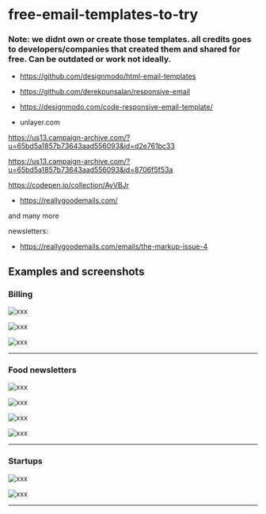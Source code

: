 # free-email-templates-to-try

### Note: we didnt own or create those templates. all credits goes to developers/companies that created them and shared for free. Can be outdated or work not ideally.

- https://github.com/designmodo/html-email-templates

- https://github.com/derekpunsalan/responsive-email

- https://designmodo.com/code-responsive-email-template/

- unlayer.com



https://us13.campaign-archive.com/?u=65bd5a1857b73643aad556093&id=d2e761bc33

https://us13.campaign-archive.com/?u=65bd5a1857b73643aad556093&id=8706f5f53a


https://codepen.io/collection/AyVBJr

- https://reallygoodemails.com/

and many more


newsletters:
- https://reallygoodemails.com/emails/the-markup-issue-4

## Examples and screenshots

### Billing 
![xxx](https://raw.githubusercontent.com/LLazyEmail/free-email-templates-to-try/main/images/billing-amazon-html.png)

![xxx](https://raw.githubusercontent.com/LLazyEmail/free-email-templates-to-try/main/images/billing-google-html.png)

![xxx](https://raw.githubusercontent.com/LLazyEmail/free-email-templates-to-try/main/images/billing-stripe.png)

---

### Food newsletters 
![xxx](https://raw.githubusercontent.com/LLazyEmail/free-email-templates-to-try/main/images/food1.png)

![xxx](https://raw.githubusercontent.com/LLazyEmail/free-email-templates-to-try/main/images/food2.png)

![xxx](https://raw.githubusercontent.com/LLazyEmail/free-email-templates-to-try/main/images/food3.png)

![xxx](https://raw.githubusercontent.com/LLazyEmail/free-email-templates-to-try/main/images/food4.png)

---

### Startups
![xxx](https://raw.githubusercontent.com/LLazyEmail/free-email-templates-to-try/main/images/startups.png)

![xxx](https://raw.githubusercontent.com/LLazyEmail/free-email-templates-to-try/main/images/startups2.png)

---




